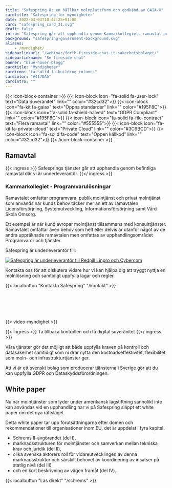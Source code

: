 ```yaml
---
title: "Safespring är en hållbar molnplattform och godkänd av GAIA-X"
cardtitle: "Safespring för myndigheter"
date: 2022-03-03T10:47:25+01:00
card: "safespring_card_31.svg"
draft: false
intro: "Safespring går att upphandla genom Kammar­kollegiets ramavtal programvaru­lösningar."
background: "safespring-government-background.svg"
aliases:
    - /myndighet/
sidebarlinkurl: "/webinar/forth-fireside-chat-it-sakerhetsbolaget/"
sidebarlinkname: "Se fireside chat"
banner: "blue-hover-blogg"
cardtitle: "Myndigheter"
cardicon: "fa-solid fa-building-columns"
cardcolor: "#417DA5"
cardintro: ""
---
```


{{< icon-block-container >}}
    {{< icon-block icon="fa-solid fa-user-lock" text="Data Suveränitet" link="" color="#32cd32">}}
    {{< icon-block icon="fa-kit fa-gaiax" text="Öppna standarder" link="" color="#195F8C">}}
    {{< icon-block icon="fa-solid fa-shield-halved" text="GDPR Compliant" link="" color="#195F8C">}}
    {{< icon-block icon="fa-solid fa-file-contract" text="Flera ramavtal" link="" color="#555555">}}
    {{< icon-block icon="fa-kit fa-private-cloud" text="Private Cloud" link="" color="#3C9BCD">}}
    {{< icon-block icon="fa-solid fa-code" text="Öppen källkod" link="" color="#32cd32">}}
{{< /icon-block-container >}}

## Ramavtal

{{< ingress >}}
Safesprings tjänster går att upphandla genom befintliga ramavtal där vi är underleverantör.
{{</ ingress >}}

### Kammarkollegiet - Programvarulösningar

Ramavtalet omfattar programvara, publik molntjänst och privat molntjänst som används när kunds behov täcker mer än ett av ramavtalen Licensförsörjning, Systemutveckling, Informationsförsörjning samt Vård Skola Omsorg.

Ett exempel är när kund avropar molntjänst tillsammans med konsulttjänster. Ramavtalet omfattar även behov som helt eller delvis är utanför något av de andra uppräknade ramavtalen men omfattas av upphandlingsområdet Programvaror och tjänster.

Safespring är underleverantör till:

[![Safespring är underleverantör till Redpill Linpro och Cybercom](/img/ramavtalspartners.svg)](https://www.avropa.se/ramavtal/ramavtalsomraden/it-och-telekom/Programvaror-och-tjanster/programvarulosningar/)

Kontakta oss för att diskutera vidare hur vi kan hjälpa dig att tryggt nyttja en molnlösning och samtidigt uppfylla lagar och regler.

{{< localbutton "Kontakta Safespring" "/kontakt" >}}

<br><br><br><br>

{{< video-myndighet >}}

{{< ingress >}}
Ta tillbaka kontrollen och få digital suveränitet
{{</ ingress >}}

Våra tjänster gör det möjligt att både uppfylla kraven på kontroll och datasäkerhet samtidigt som ni drar nytta den kostnadseffektivitet, flexibilitet som moln- och infrastrukturtjänster ger.

Att vi är ett svenskt bolag som producerar tjänsterna i Sverige gör att du kan uppfylla GDPR och Dataskyddsförordningen.

## White paper

Nu när molntjänster som lyder under amerikansk lagstiftning sannolikt inte kan användas vid en upphandling har vi på Safespring släppt ett white paper om det nya rättsläget.

Detta white paper tar upp förutsättningarna efter domen och rekommendationer till organisationer inom EU, det är uppdelat i fyra kapitel.

- Schrems II-avgörandet (del I),
- marknadsstrukturen för molntjänster och samverkan mellan tekniska krav och juridik (del II),
- olika svenska aktörers roll för vidareutvecklingen av denna marknadsstruktur och särskilt behovet av koordinering av insatser på statlig nivå (del III)
- och en kort beskrivning av vägen framåt (del IV).

{{< localbutton "Läs direkt" "/schrems" >}}